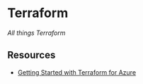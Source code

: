 # Terraform
 *All things Terraform*

## Resources

- [Getting Started with Terraform for Azure](https://www.youtube.com/playlist?list=PLD7svyKaquTlE9dErhMazFhWbSSCfMP_4)

